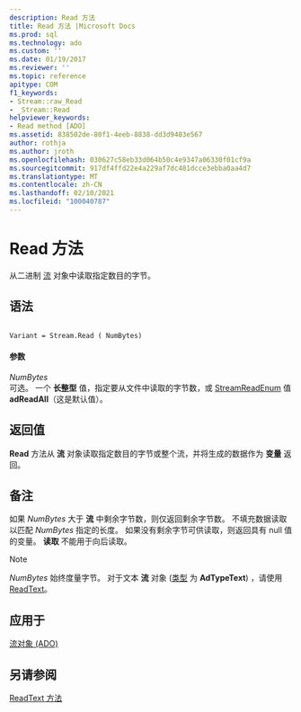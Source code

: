 ```yaml
---
description: Read 方法
title: Read 方法 |Microsoft Docs
ms.prod: sql
ms.technology: ado
ms.custom: ''
ms.date: 01/19/2017
ms.reviewer: ''
ms.topic: reference
apitype: COM
f1_keywords:
- Stream::raw_Read
- _Stream::Read
helpviewer_keywords:
- Read method [ADO]
ms.assetid: 838502de-80f1-4eeb-8838-dd3d9403e567
author: rothja
ms.author: jroth
ms.openlocfilehash: 030627c58eb33d064b50c4e9347a06330f01cf9a
ms.sourcegitcommit: 917df4ffd22e4a229af7dc481dcce3ebba0aa4d7
ms.translationtype: MT
ms.contentlocale: zh-CN
ms.lasthandoff: 02/10/2021
ms.locfileid: "100040787"
---
```

# <a name="read-method"></a>Read 方法
从二进制 [流](./stream-object-ado.md) 对象中读取指定数目的字节。  
  
## <a name="syntax"></a>语法  
  
```  
  
Variant = Stream.Read ( NumBytes)  
```  
  
#### <a name="parameters"></a>参数  
 *NumBytes*  
 可选。 一个 **长整型** 值，指定要从文件中读取的字节数，或 [StreamReadEnum](./streamreadenum.md) 值 **adReadAll**（这是默认值）。  
  
## <a name="return-value"></a>返回值  
 **Read** 方法从 **流** 对象读取指定数目的字节或整个流，并将生成的数据作为 **变量** 返回。  
  
## <a name="remarks"></a>备注  
 如果 *NumBytes* 大于 **流** 中剩余字节数，则仅返回剩余字节数。 不填充数据读取以匹配 *NumBytes* 指定的长度。 如果没有剩余字节可供读取，则返回具有 null 值的变量。 **读取** 不能用于向后读取。  
  
> [!NOTE]
>  *NumBytes* 始终度量字节。 对于文本 **流** 对象 ([类型](./type-property-ado-stream.md) 为 **AdTypeText**) ，请使用 [ReadText](./readtext-method.md)。  
  
## <a name="applies-to"></a>应用于  
 [流对象 (ADO)](./stream-object-ado.md)  
  
## <a name="see-also"></a>另请参阅  
 [ReadText 方法](./readtext-method.md)